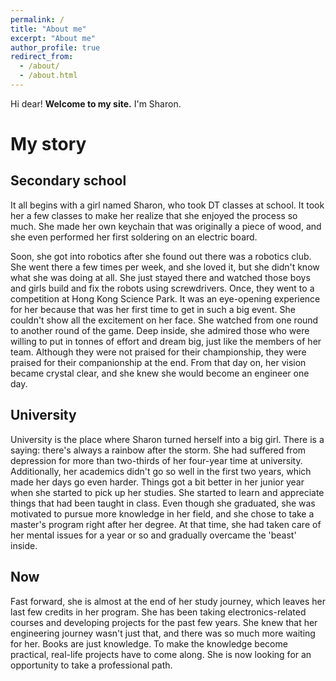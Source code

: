 ```yaml
---
permalink: /
title: "About me"
excerpt: "About me"
author_profile: true
redirect_from: 
  - /about/
  - /about.html
---
```



Hi dear! **Welcome to my site.** I'm Sharon.


My story
======

Secondary school
------
It all begins with a girl named Sharon, who took DT classes at school. It took her a few classes to make her realize that she enjoyed the process so much. She made her own keychain that was originally a piece of wood, and she even performed her first soldering on an electric board.

Soon, she got into robotics after she found out there was a robotics club. She went there a few times per week, and she loved it, but she didn't know what she was doing at all. She just stayed there and watched those boys and girls build and fix the robots using screwdrivers. Once, they went to a competition at Hong Kong Science Park. It was an eye-opening experience for her because that was her first time to get in such a big event. She couldn't show all the excitement on her face. She watched from one round to another round of the game. Deep inside, she admired those who were willing to put in tonnes of effort and dream big, just like the members of her team. Although they were not praised for their championship, they were praised for their companionship at the end. From that day on, her vision became crystal clear, and she knew she would become an engineer one day.

University
------
University is the place where Sharon turned herself into a big girl. There is a saying: there's always a rainbow after the storm. She had suffered from depression for more than two-thirds of her four-year time at university. Additionally, her academics didn't go so well in the first two years, which made her days go even harder. Things got a bit better in her junior year when she started to pick up her studies. She started to learn and appreciate things that had been taught in class. Even though she graduated, she was motivated to pursue more knowledge in her field, and she chose to take a master's program right after her degree. At that time, she had taken care of her mental issues for a year or so and gradually overcame the 'beast' inside.

Now
------
Fast forward, she is almost at the end of her study journey, which leaves her last few credits in her program. She has been taking electronics-related courses and developing projects for the past few years. She knew that her engineering journey wasn't just that, and there was so much more waiting for her. Books are just knowledge. To make the knowledge become practical, real-life projects have to come along. She is now looking for an opportunity to take a professional path.
